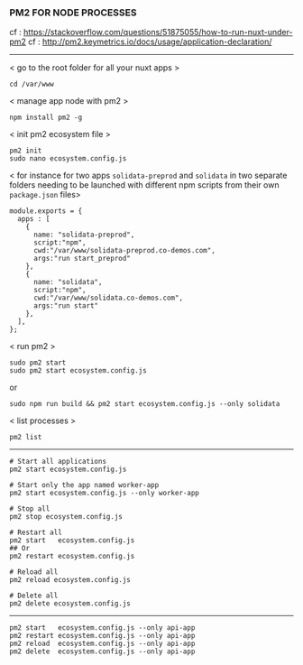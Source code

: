 
### PM2 FOR NODE PROCESSES
cf : https://stackoverflow.com/questions/51875055/how-to-run-nuxt-under-pm2
cf : http://pm2.keymetrics.io/docs/usage/application-declaration/ 

----------


< go to the root folder for all your nuxt apps >
```
cd /var/www
```

< manage app node with pm2 >

```
npm install pm2 -g
```

< init pm2 ecosystem file >

````
pm2 init
sudo nano ecosystem.config.js
````

< for instance for two apps `solidata-preprod` and `solidata` in two separate folders needing to be launched with different npm scripts from their own `package.json` files>
```
module.exports = {
  apps : [
    {
      name: "solidata-preprod",
      script:"npm",
      cwd:"/var/www/solidata-preprod.co-demos.com",
      args:"run start_preprod"
    },
    {
      name: "solidata",
      script:"npm",
      cwd:"/var/www/solidata.co-demos.com",
      args:"run start"
    },
  ],
};
```


< run pm2 >
```
sudo pm2 start
sudo pm2 start ecosystem.config.js
```
or 
```
sudo npm run build && pm2 start ecosystem.config.js --only solidata
```

< list processes >
```
pm2 list
```


----------

```
# Start all applications
pm2 start ecosystem.config.js

# Start only the app named worker-app
pm2 start ecosystem.config.js --only worker-app

# Stop all
pm2 stop ecosystem.config.js

# Restart all
pm2 start   ecosystem.config.js
## Or
pm2 restart ecosystem.config.js

# Reload all
pm2 reload ecosystem.config.js

# Delete all
pm2 delete ecosystem.config.js
```

---------
```
pm2 start   ecosystem.config.js --only api-app
pm2 restart ecosystem.config.js --only api-app
pm2 reload  ecosystem.config.js --only api-app
pm2 delete  ecosystem.config.js --only api-app
```